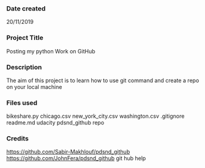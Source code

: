 ### Date created
20/11/2019
### Project Title
Posting my python Work on GitHub
### Description
The aim of this project is to learn how to use git command and create a repo on your local machine   
### Files used
bikeshare.py
chicago.csv
new_york_city.csv
washington.csv
.gitignore
readme.md udacity pdsnd_github repo
### Credits
https://github.com/Sabir-Makhlouf/pdsnd_github
https://github.com/JohnFera/pdsnd_github
git hub help
